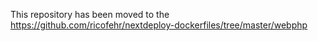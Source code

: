 This repository has been moved to the https://github.com/ricofehr/nextdeploy-dockerfiles/tree/master/webphp
